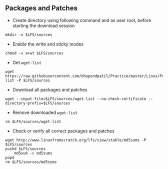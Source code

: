 ## Packages and Patches

* Create directory using following command and as user root, before starting the download session
```console
mkdir -v $LFS/sources
```

* Enable the write and sticky modes
```console
chmod -v a+wt $LFS/sources
```

* Get `wget-list`
```console
wget https://raw.githubusercontent.com/bhupendpatil/Practice/master/Linux/Preparing%20for%20the%20build/wget-list -P $LFS/sources
```

* Download all packages and patches
```console
wget --input-file=$LFS/sources/wget-list --no-check-certificate --directory-prefix=$LFS/sources
```

* Remove downloaded `wget-list`
```console
rm $LFS/sources/wget-list
```

* Check or verify all correct packages and patches
```console
wget http://www.linuxfromscratch.org/lfs/view/stable/md5sums -P $LFS/sources
pushd $LFS/sources
    md5sum -c md5sums
popd
rm $LFS/sources/md5sums

```